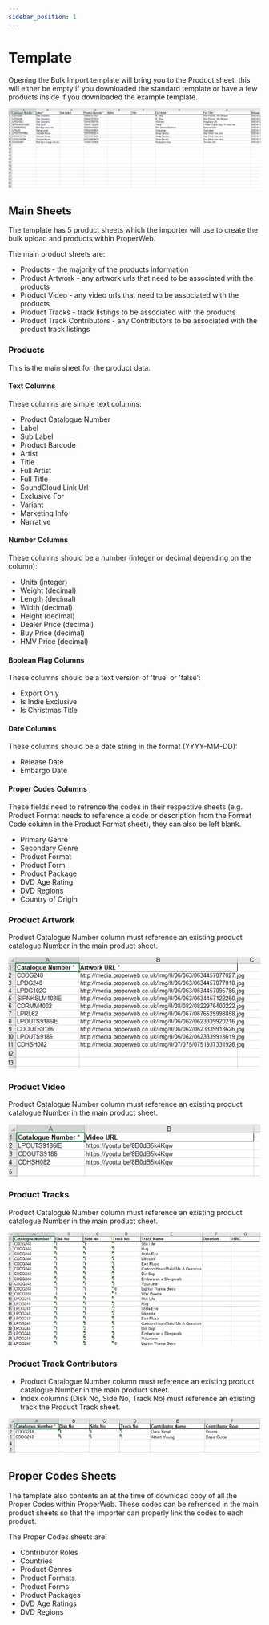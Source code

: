 ```yaml
---
sidebar_position: 1
---
```


# Template

Opening the Bulk Import template will bring you to the Product sheet, this will either be empty if you downloaded the standard template or have a few products inside if you downloaded the example template.

![Product Bulk Upload Template](../../../static/img/pages/products/bulk-uploads/pw_products_bulk_upload_template.png)

## Main Sheets
The template has 5 product sheets which the importer will use to create the bulk upload and products within ProperWeb.

The main product sheets are:
- Products - the majority of the products information
- Product Artwork - any artwork urls that need to be associated with the products
- Product Video - any video urls that need to be associated with the products
- Product Tracks - track listings to be associated with the products
- Product Track Contributors - any Contributors to be associated with the product track listings

### Products
This is the main sheet for the product data.

#### Text Columns
These columns are simple text columns:
- Product Catalogue Number
- Label
- Sub Label
- Product Barcode
- Artist
- Title
- Full Artist
- Full Title
- SoundCloud Link Url
- Exclusive For
- Variant
- Marketing Info
- Narrative

#### Number Columns
These columns should be a number (integer or decimal depending on the column):
- Units (integer)
- Weight (decimal)
- Length (decimal)
- Width (decimal)
- Height (decimal)
- Dealer Price (decimal)
- Buy Price (decimal)
- HMV Price (decimal)

#### Boolean Flag Columns
These columns should be a text version of 'true' or 'false':
- Export Only
- Is Indie Exclusive
- Is Christmas Title


#### Date Columns
These columns should be a date string in the format (YYYY-MM-DD):
- Release Date
- Embargo Date

#### Proper Codes Columns
These fields need to refrence the codes in their respective sheets (e.g. Product Format needs to reference a code or description from the Format Code column in the Product Format sheet), they can also be left blank.

- Primary Genre
- Secondary Genre
- Product Format 
- Product Form
- Product Package
- DVD Age Rating
- DVD Regions
- Country of Origin

### Product Artwork 
Product Catalogue Number column must reference an existing product catalogue Number in the main product sheet.

![Product Bulk Upload Template Artwork](../../../static/img/pages/products/bulk-uploads/pw_products_bulk_upload_template_artwork.png)


### Product Video
Product Catalogue Number column must reference an existing product catalogue Number in the main product sheet.

![Product Bulk Upload Template Video](../../../static/img/pages/products/bulk-uploads/pw_products_bulk_upload_template_video.png)

### Product Tracks
Product Catalogue Number column must reference an existing product catalogue Number in the main product sheet.

![Product Bulk Upload Template Tracks](../../../static/img/pages/products/bulk-uploads/pw_products_bulk_upload_template_track_listing.png)


### Product Track Contributors
- Product Catalogue Number column must reference an existing product catalogue Number in the main product sheet.
- Index columns (Disk No, Side No, Track No) must reference an existing track the Product Track sheet.

![Product Bulk Upload Template Track Contributors](../../../static/img/pages/products/bulk-uploads/pw_products_bulk_upload_template_track_contributors.png)

## Proper Codes Sheets
The template also contents an at the time of download copy of all the Proper Codes within ProperWeb. These codes can be refrenced in the main product sheets so that the importer can properly link the codes to each product.

The Proper Codes sheets are:
- Contributor Roles
- Countries
- Product Genres
- Product Formats
- Product Forms
- Product Packages
- DVD Age Ratings
- DVD Regions